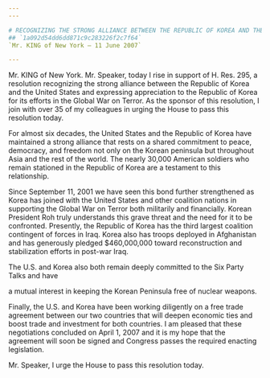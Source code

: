```yaml
---
---

# RECOGNIZING THE STRONG ALLIANCE BETWEEN THE REPUBLIC OF KOREA AND THE  UNITED STATES
## `1a092d54dd6dd871c9c283226f2c7f64`
`Mr. KING of New York — 11 June 2007`

---
```



Mr. KING of New York. Mr. Speaker, today I rise in support of H. Res. 
295, a resolution recognizing the strong alliance between the Republic 
of Korea and the United States and expressing appreciation to the 
Republic of Korea for its efforts in the Global War on Terror. As the 
sponsor of this resolution, I join with over 35 of my colleagues in 
urging the House to pass this resolution today.

For almost six decades, the United States and the Republic of Korea 
have maintained a strong alliance that rests on a shared commitment to 
peace, democracy, and freedom not only on the Korean peninsula but 
throughout Asia and the rest of the world. The nearly 30,000 American 
soldiers who remain stationed in the Republic of Korea are a testament 
to this relationship.

Since September 11, 2001 we have seen this bond further strengthened 
as Korea has joined with the United States and other coalition nations 
in supporting the Global War on Terror both militarily and financially. 
Korean President Roh truly understands this grave threat and the need 
for it to be confronted. Presently, the Republic of Korea has the third 
largest coalition contingent of forces in Iraq. Korea also has troops 
deployed in Afghanistan and has generously pledged $460,000,000 toward 
reconstruction and stabilization efforts in post-war Iraq.

The U.S. and Korea also both remain deeply committed to the Six Party 
Talks and have


a mutual interest in keeping the Korean Peninsula free of nuclear 
weapons.

Finally, the U.S. and Korea have been working diligently on a free 
trade agreement between our two countries that will deepen economic 
ties and boost trade and investment for both countries. I am pleased 
that these negotiations concluded on April 1, 2007 and it is my hope 
that the agreement will soon be signed and Congress passes the required 
enacting legislation.

Mr. Speaker, I urge the House to pass this resolution today.